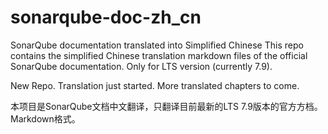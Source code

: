 # sonarqube-doc-zh_cn

SonarQube documentation translated into Simplified Chinese
This repo contains the simplified Chinese translation markdown files of the official SonarQube documentation.
Only for LTS version (currently 7.9).

New Repo. Translation just started. More translated chapters to come.

本项目是SonarQube文档中文翻译，只翻译目前最新的LTS 7.9版本的官方方档。Markdown格式。
